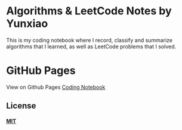 # Algorithms & LeetCode Notes by Yunxiao  
This is my coding notebook where I record, classify and summarize algorithms that I learned, as well as LeetCode problems that I solved.

# GitHub Pages  
View on Github Pages [Coding Notebook](https://yunxiaoli2017.github.io/coding-notebook/#/)

## License

#### [MIT](./LICENSE)
